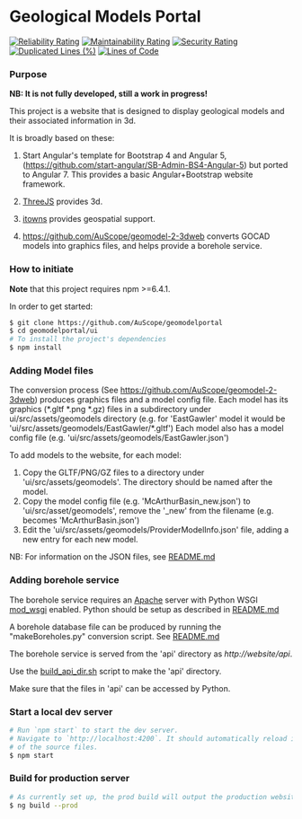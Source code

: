 # Geological Models Portal  

[![Reliability Rating](https://sonarcloud.io/api/project_badges/measure?project=vjf_geomodelportal&metric=reliability_rating)](https://sonarcloud.io/dashboard?id=vjf_geomodelportal)
[![Maintainability Rating](https://sonarcloud.io/api/project_badges/measure?project=vjf_geomodelportal&metric=sqale_rating)](https://sonarcloud.io/dashboard?id=vjf_geomodelportal)
[![Security Rating](https://sonarcloud.io/api/project_badges/measure?project=vjf_geomodelportal&metric=security_rating)](https://sonarcloud.io/dashboard?id=vjf_geomodelportal)
[![Duplicated Lines (%)](https://sonarcloud.io/api/project_badges/measure?project=vjf_geomodelportal&metric=duplicated_lines_density)](https://sonarcloud.io/dashboard?id=vjf_geomodelportal)
[![Lines of Code](https://sonarcloud.io/api/project_badges/measure?project=vjf_geomodelportal&metric=ncloc)](https://sonarcloud.io/dashboard?id=vjf_geomodelportal)

### Purpose

**NB: It is not fully developed, still a work in progress!**

This project is a website that is designed to display geological models and their associated information in 3d.

It is broadly based on these:

1. Start Angular's template for Bootstrap 4 and Angular 5, (https://github.com/start-angular/SB-Admin-BS4-Angular-5) but ported to Angular 7. This provides a basic Angular+Bootstrap website framework.

2. [ThreeJS](https://threejs.org/) provides 3d.

3. [itowns](http://www.itowns-project.org/) provides geospatial support.

4. <https://github.com/AuScope/geomodel-2-3dweb> converts GOCAD models into graphics files, and helps provide a borehole service.


### How to initiate
**Note** that this project requires npm >=6.4.1.

In order to get started:
```bash
$ git clone https://github.com/AuScope/geomodelportal
$ cd geomodelportal/ui
# To install the project's dependencies
$ npm install
```

### Adding Model files
The conversion process (See <https://github.com/AuScope/geomodel-2-3dweb>) produces graphics 
files and a model config file.
Each model has its graphics (\*.gltf \*.png \*.gz) files in a subdirectory under ui/src/assets/geomodels
directory (e.g. for 'EastGawler' model it would be 'ui/src/assets/geomodels/EastGawler/\*.gltf')
Each model also has a model config file (e.g. 'ui/src/assets/geomodels/EastGawler.json')

To add models to the website, for each model:
1. Copy the GLTF/PNG/GZ files to a directory under 'ui/src/assets/geomodels'. The directory should be
named after the model.
2. Copy the model config file (e.g. 'McArthurBasin_new.json') to 'ui/src/asset/geomodels', remove
the '_new' from the filename (e.g. becomes  'McArthurBasin.json')
3. Edit the 'ui/src/assets/geomodels/ProviderModelInfo.json' file, adding a new entry for each new model.

NB: For information on the JSON files, see [README.md](ui/src/assets/geomodels/README.md)

### Adding borehole service
The borehole service requires an [Apache](https://httpd.apache.org/) server with Python WSGI [mod_wsgi](https://modwsgi.readthedocs.io/en/develop/) enabled.  Python should be setup as described in [README.md](https://github.com/AuScope/geomodel-2-3dweb/blob/master/README.md)

A borehole database file can be produced by running the "makeBoreholes.py" conversion script. See [README.md](https://github.com/AuScope/geomodel-2-3dweb/blob/master/scripts/README.md)

The borehole service is served from the 'api' directory as _http://website/api_.

Use the [build_api_dir.sh](https://github.com/AuScope/geomodel-2-3dweb/blob/master/scripts/build_api_dir.sh) script to make the 'api' directory.

Make sure that the files in 'api' can be accessed by Python.
 

### Start a local dev server
```bash
# Run `npm start` to start the dev server.
# Navigate to `http://localhost:4200`. It should automatically reload if you change any 
# of the source files.
$ npm start
```

### Build for production server
```bash
# As currently set up, the prod build will output the production website files to `dist` directory
$ ng build --prod
```


